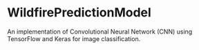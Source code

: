 # WildfirePredictionModel
An implementation of Convolutional Neural Network (CNN) using TensorFlow and Keras for image classification.
